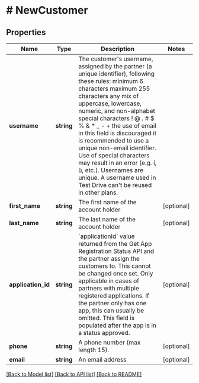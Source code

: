 # # NewCustomer

## Properties

Name | Type | Description | Notes
------------ | ------------- | ------------- | -------------
**username** | **string** | The customer&#39;s username, assigned by the partner (a unique identifier), following these rules: minimum 6 characters maximum 255 characters any mix of uppercase, lowercase, numeric, and non-alphabet special characters ! @ . # $ % &amp; * _ - + the use of email in this field is discouraged it is recommended to use a unique non-email identifier. Use of special characters may result in an error (e.g. í, ü, etc.). Usernames are unique. A username used in Test Drive can&#39;t be reused in other plans. |
**first_name** | **string** | The first name of the account holder | [optional]
**last_name** | **string** | The last name of the account holder | [optional]
**application_id** | **string** | &#x60;applicationId&#x60; value returned from the Get App Registration Status API and the partner assign the customers to. This cannot be changed once set. Only applicable in cases of partners with multiple registered applications. If the partner only has one app, this can usually be omitted. This field is populated after the app is in a status approved. | [optional]
**phone** | **string** | A phone number (max length 15). | [optional]
**email** | **string** | An email address | [optional]

[[Back to Model list]](../../README.md#models) [[Back to API list]](../../README.md#endpoints) [[Back to README]](../../README.md)
